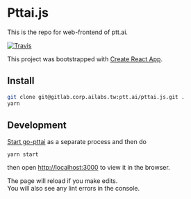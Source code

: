# Pttai.js

This is the repo for web-frontend of ptt.ai.

[![Travis](https://travis-ci.org/ailabstw/pttai.js.svg?branch=master)](https://travis-ci.org/ailabstw/pttai.js)

This project was bootstrapped with [Create React App](https://github.com/facebook/create-react-app).

## Install

```bash
git clone git@gitlab.corp.ailabs.tw:ptt.ai/pttai.js.git .
yarn
```



## Development

[Start go-pttai](https://github.com/ailabstw/go-pttai#development) as a separate process and then do

```
yarn start
```

then open [http://localhost:3000](http://localhost:3000) to view it in the browser.

The page will reload if you make edits.<br>
You will also see any lint errors in the console.
